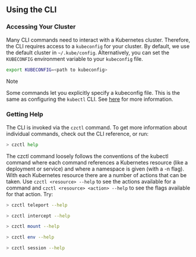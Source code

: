 ## Using the CLI

### Accessing Your Cluster

Many CLI commands need to interact with a Kubernetes cluster. Therefore, the CLI requires access to a `kubeconfig` for your cluster. By default, we use the default cluster in `~/.kube/config`. Alternatively, you can set the `KUBECONFIG` environment variable to your `kubeconfig` file.

```bash
export KUBECONFIG=<path to kubeconfig>
```

> [!NOTE]
> Some commands let you explicitly specify a kubeconfig file.
> This is the same as configuring the `kubectl` CLI. See [here](https://kubernetes.io/docs/concepts/configuration/organize-cluster-access-kubeconfig/) for more information.

### Getting Help

The CLI is invoked via the `czctl` command. To get more information about individual commands, check out the CLI reference, or run:

```bash
> czctl help
```

The czctl command loosely follows the conventions of the kubectl command where each command references a Kubernetes resource
(like a deployment or service) and where a namespace is given (with a -n flag). With each Kubernetes resource there are a number of actions that can be taken. Use `czctl <resource> --help` to see the actions available for a command and `czctl <resource> <action> --help` to see the flags
available for that action. Try:

```bash
> czctl teleport --help
```

```bash
> czctl intercept --help
```

```bash
> czctl mount --help
```

```bash
> czctl env --help
```

```bash
> czctl session --help
```